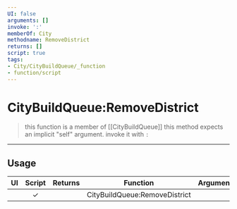 ```yaml
---
UI: false
arguments: []
invoke: ':'
memberOf: City
methodname: RemoveDistrict
returns: []
script: true
tags:
- City/CityBuildQueue/_function
- function/script
---
```

# CityBuildQueue:RemoveDistrict
> this function is a member of [[CityBuildQueue]]
> this method expects an implicit "self" argument. invoke it with `:`
-----
## Usage
|  UI | Script | Returns | Function | Arguments |
|:---:|:------:|-------:|:--------:|:---------|
| |✓||CityBuildQueue:RemoveDistrict||
